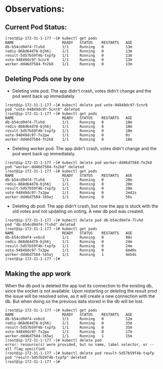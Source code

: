 
# Observations:

## Current Pod Status:
```
[root@ip-172-31-1-177 ~]# kubectl get pods
NAME                      READY   STATUS    RESTARTS   AGE
db-b54cd94f4-7lvhd        1/1     Running   0          13m
redis-868d64d78-bjh6j     1/1     Running   0          13m
result-5d57b59f4b-txpfp   1/1     Running   0          13m
vote-94849dc97-5cnr8      1/1     Running   0          13m
worker-dd46d7584-fn2k8    1/1     Running   0          13m
```

## Deleting Pods one by one
- Deleting vote pod: The app didn't crash, votes didn't change and the pod went back up immediately.
```
[root@ip-172-31-1-177 ~]# kubectl delete pod vote-94849dc97-5cnr8
pod "vote-94849dc97-5cnr8" deleted
[root@ip-172-31-1-177 ~]# kubectl get pods
NAME                      READY   STATUS    RESTARTS   AGE
db-b54cd94f4-7lvhd        1/1     Running   0          18m
redis-868d64d78-bjh6j     1/1     Running   0          18m
result-5d57b59f4b-txpfp   1/1     Running   0          18m
vote-94849dc97-7x2pw      1/1     Running   0          8s
worker-dd46d7584-fn2k8    1/1     Running   0          18m
```

- Deleting worker pod: The app didn't crash, votes didn't change and the pod went back up immediately.
```
[root@ip-172-31-1-177 ~]# kubectl delete pod worker-dd46d7584-fn2k8
pod "worker-dd46d7584-fn2k8" deleted
[root@ip-172-31-1-177 ~]# kubectl get pods
NAME                      READY   STATUS    RESTARTS   AGE
db-b54cd94f4-7lvhd        1/1     Running   0          20m
redis-868d64d78-bjh6j     1/1     Running   0          20m
result-5d57b59f4b-txpfp   1/1     Running   0          20m
vote-94849dc97-7x2pw      1/1     Running   0          2m42s
worker-dd46d7584-l65wj    1/1     Running   0          56s
```

- Deleting db pod: The app didn't crash, but now the app is stuck with the old votes and not updating on voting. A new db pod was created.
```
[root@ip-172-31-1-177 ~]# kubectl delete pod db-b54cd94f4-7lvhd
pod "db-b54cd94f4-7lvhd" deleted
[root@ip-172-31-1-177 ~]# kubectl get pods
NAME                      READY   STATUS    RESTARTS   AGE
db-b54cd94f4-vn6cd        1/1     Running   0          90s
redis-868d64d78-bjh6j     1/1     Running   0          24m
result-5d57b59f4b-txpfp   1/1     Running   0          24m
vote-94849dc97-7x2pw      1/1     Running   0          6m40s
worker-dd46d7584-l65wj    1/1     Running   1          4m54s
[root@ip-172-31-1-177 ~]#
```

## Making the app work

When the db pod is deleted the app lost its connection to the existing db, since the socket is not available. Upon restarting or deleting the result prod the issue will be resolved solve, as it will create a new connection with the db. But when doing so the previous data stored in the db will be lost.

```
[root@ip-172-31-1-177 ~]# kubectl get pods
NAME                      READY   STATUS    RESTARTS   AGE
db-b54cd94f4-vn6cd        1/1     Running   0          12m
redis-868d64d78-bjh6j     1/1     Running   0          35m
result-5d57b59f4b-txpfp   1/1     Running   0          35m
vote-94849dc97-7x2pw      1/1     Running   0          17m
worker-dd46d7584-l65wj    1/1     Running   1          15m
[root@ip-172-31-1-177 ~]# kubectl delete pod
error: resource(s) were provided, but no name, label selector, or --all flag specified
[root@ip-172-31-1-177 ~]# kubectl delete pod result-5d57b59f4b-txpfp
pod "result-5d57b59f4b-txpfp" deleted
[root@ip-172-31-1-177 ~]#
```


